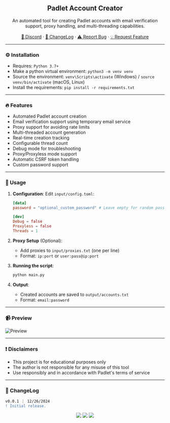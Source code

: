 <div align="center">
  <h2 align="center">Padlet Account Creator</h2>
  <p align="center">
    An automated tool for creating Padlet accounts with email verification support, proxy handling, and multi-threading capabilities.
    <br />
    <br />
    <a href="https://discord.cyberious.xyz">💬 Discord</a>
    ·
    <a href="#-changelog">📜 ChangeLog</a>
    ·
    <a href="https://github.com/sexfrance/Padlet-Account-Creator/issues">⚠️ Report Bug</a>
    ·
    <a href="https://github.com/sexfrance/Padlet-Account-Creator/issues">💡 Request Feature</a>
  </p>
</div>

---

### ⚙️ Installation

- Requires: `Python 3.7+`
- Make a python virtual environment: `python3 -m venv venv`
- Source the environment: `venv\Scripts\activate` (Windows) / `source venv/bin/activate` (macOS, Linux)
- Install the requirements: `pip install -r requirements.txt`

---

### 🔥 Features

- Automated Padlet account creation
- Email verification support using temporary email service
- Proxy support for avoiding rate limits
- Multi-threaded account generation
- Real-time creation tracking
- Configurable thread count
- Debug mode for troubleshooting
- Proxy/Proxyless mode support
- Automatic CSRF token handling
- Custom password support

---

### 📝 Usage

1. **Configuration**:
   Edit `input/config.toml`:

   ```toml
   [data]
   password = "optional_custom_password" # Leave empty for random password generation

   [dev]
   Debug = false
   Proxyless = false
   Threads = 1
   ```

2. **Proxy Setup** (Optional):

   - Add proxies to `input/proxies.txt` (one per line)
   - Format: `ip:port` or `user:pass@ip:port`

3. **Running the script**:

   ```bash
   python main.py
   ```

4. **Output**:
   - Created accounts are saved to `output/accounts.txt`
   - Format: `email:password`

---

### 📹 Preview

![Preview](https://i.imgur.com/oa9mtvs.gif)

---

### ❗ Disclaimers

- This project is for educational purposes only
- The author is not responsible for any misuse of this tool
- Use responsibly and in accordance with Padlet's terms of service

---

### 📜 ChangeLog

```diff
v0.0.1 ⋮ 12/26/2024
! Initial release.
```

<p align="center">
  <img src="https://img.shields.io/github/license/sexfrance/Padlet-Account-Creator.svg?style=for-the-badge&labelColor=black&color=f429ff&logo=IOTA"/>
  <img src="https://img.shields.io/github/stars/sexfrance/Padlet-Account-Creator.svg?style=for-the-badge&labelColor=black&color=f429ff&logo=IOTA"/>
  <img src="https://img.shields.io/github/languages/top/sexfrance/Padlet-Account-Creator.svg?style=for-the-badge&labelColor=black&color=f429ff&logo=python"/>
</p>
